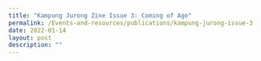 ```yaml
---
title: "Kampung Jurong Zine Issue 3: Coming of Age"
permalink: /Events-and-resources/publications/kampung-jurong-issue-3
date: 2022-01-14
layout: post
description: ""
---
```


